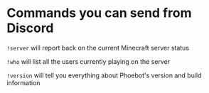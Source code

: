 # Commands you can send from Discord

`!server` will report back on the current Minecraft server status

`!who` will list all the users currently playing on the server

`!version` will tell you everything about Phoebot's version and build
information
